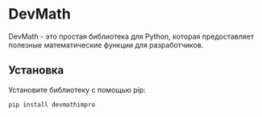 # DevMath

DevMath - это простая библиотека для Python, которая предоставляет полезные математические функции для разработчиков.

## Установка

Установите библиотеку с помощью pip:

```bash
pip install devmathimpro